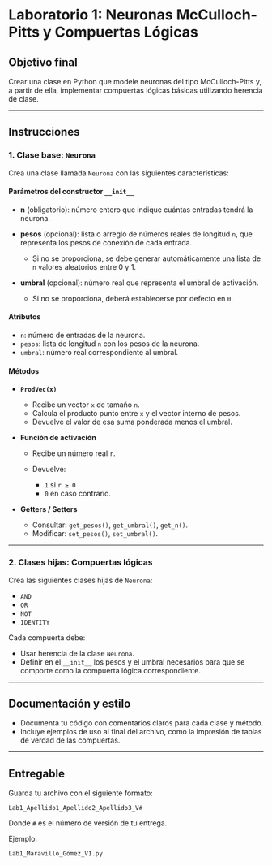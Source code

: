 # Laboratorio 1: Neuronas McCulloch-Pitts y Compuertas Lógicas

## Objetivo final

Crear una clase en Python que modele neuronas del tipo McCulloch-Pitts y, a partir de ella, implementar compuertas lógicas básicas utilizando herencia de clase.

---

## Instrucciones

### 1. Clase base: `Neurona`

Crea una clase llamada `Neurona` con las siguientes características:

#### Parámetros del constructor `__init__`

* **n** (obligatorio): número entero que indique cuántas entradas tendrá la neurona.
* **pesos** (opcional): lista o arreglo de números reales de longitud `n`, que representa los pesos de conexión de cada entrada.

  * Si no se proporciona, se debe generar automáticamente una lista de `n` valores aleatorios entre 0 y 1.
* **umbral** (opcional): número real que representa el umbral de activación.

  * Si no se proporciona, deberá establecerse por defecto en `0`.

#### Atributos

* `n`: número de entradas de la neurona.
* `pesos`: lista de longitud `n` con los pesos de la neurona.
* `umbral`: número real correspondiente al umbral.

#### Métodos

* **`ProdVec(x)`**

  * Recibe un vector `x` de tamaño `n`.
  * Calcula el producto punto entre `x` y el vector interno de pesos.
  * Devuelve el valor de esa suma ponderada menos el umbral.

* **Función de activación**

  * Recibe un número real `r`.
  * Devuelve:

    * `1` si `r ≥ 0`
    * `0` en caso contrario.

* **Getters / Setters**

  * Consultar: `get_pesos()`, `get_umbral()`, `get_n()`.
  * Modificar: `set_pesos()`, `set_umbral()`.

---

### 2. Clases hijas: Compuertas lógicas

Crea las siguientes clases hijas de `Neurona`:

* `AND`
* `OR`
* `NOT`
* `IDENTITY`

Cada compuerta debe:

* Usar herencia de la clase `Neurona`.
* Definir en el `__init__` los pesos y el umbral necesarios para que se comporte como la compuerta lógica correspondiente.

---

## Documentación y estilo

* Documenta tu código con comentarios claros para cada clase y método.
* Incluye ejemplos de uso al final del archivo, como la impresión de tablas de verdad de las compuertas.

---

## Entregable

Guarda tu archivo con el siguiente formato:

```
Lab1_Apellido1_Apellido2_Apellido3_V#
```

Donde `#` es el número de versión de tu entrega.

Ejemplo:

```
Lab1_Maravillo_Gómez_V1.py
```

